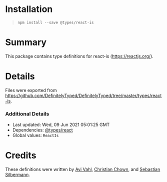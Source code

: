 # Installation
> `npm install --save @types/react-is`

# Summary
This package contains type definitions for react-is (https://reactjs.org/).

# Details
Files were exported from https://github.com/DefinitelyTyped/DefinitelyTyped/tree/master/types/react-is.

### Additional Details
 * Last updated: Wed, 09 Jun 2021 05:01:25 GMT
 * Dependencies: [@types/react](https://npmjs.com/package/@types/react)
 * Global values: `ReactIs`

# Credits
These definitions were written by [Avi Vahl](https://github.com/AviVahl), [Christian Chown](https://github.com/christianchown), and [Sebastian Silbermann](https://github.com/eps1lon).
